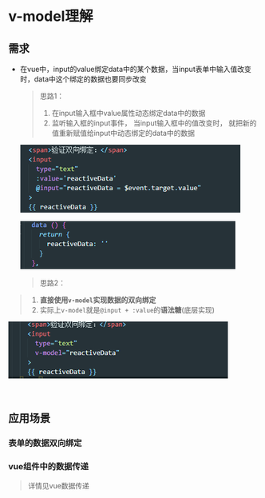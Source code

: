 # v-model理解

## 需求

* 在vue中，input的value绑定data中的某个数据，当input表单中输入值改变时，data中这个绑定的数据也要同步改变 

  > 思路1： 
  >
  > 1. 在input输入框中value属性动态绑定data中的数据
  > 2. 监听输入框的input事件， 当input输入框中的值改变时， 就把新的值重新赋值给input中动态绑定的data中的数据

  ![双向绑定1](.\imgs\双向绑定1.png)

  ![双向绑定2](.\imgs\双向绑定2.png)
  
  > 思路2：
  >
> 1. **直接使用`v-model`实现数据的双向绑定**
  > 2. 实际上`v-model`就是`@input + :value`的**语法糖**(底层实现)

  ![双向绑定2](.\imgs\双向绑定3.png)
  
  ​	

## 应用场景

### 表单的数据双向绑定

### vue组件中的数据传递

> 详情见vue数据传递

